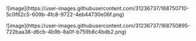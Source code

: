 <p> ![image](https://user-images.githubusercontent.com/31236737/168750710-5c0f62c5-609b-4fc8-9722-4eb44730e06f.png)</p>
<p> ![image](https://user-images.githubusercontent.com/31236737/168750895-722baa38-d6cb-4b9b-8a0f-b759b8c4bdb2.png)</p>

